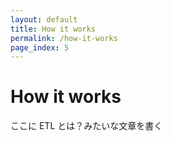 ```yaml
---
layout: default
title: How it works
permalink: /how-it-works
page_index: 5
---
```


# How it works

ここに ETL とは？みたいな文章を書く
